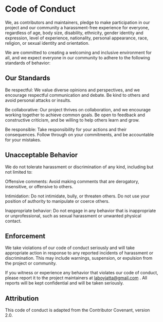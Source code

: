 # Code of Conduct
We, as contributors and maintainers, pledge to make participation in our project and our community a harassment-free experience for everyone, regardless of age, body size, disability, ethnicity, gender identity and expression, level of experience, nationality, personal appearance, race, religion, or sexual identity and orientation.

We are committed to creating a welcoming and inclusive environment for all, and we expect everyone in our community to adhere to the following standards of behavior:

## Our Standards
Be respectful: We value diverse opinions and perspectives, and we encourage respectful communication and debate. Be kind to others and avoid personal attacks or insults.

Be collaborative: Our project thrives on collaboration, and we encourage working together to achieve common goals. Be open to feedback and constructive criticism, and be willing to help others learn and grow.

Be responsible: Take responsibility for your actions and their consequences. Follow through on your commitments, and be accountable for your mistakes.

## Unacceptable Behavior
We do not tolerate harassment or discrimination of any kind, including but not limited to:

Offensive comments: Avoid making comments that are derogatory, insensitive, or offensive to others.

Intimidation: Do not intimidate, bully, or threaten others. Do not use your position of authority to manipulate or coerce others.

Inappropriate behavior: Do not engage in any behavior that is inappropriate or unprofessional, such as sexual harassment or unwanted physical contact.

## Enforcement
We take violations of our code of conduct seriously and will take appropriate action in response to any reported incidents of harassment or discrimination. This may include warnings, suspension, or expulsion from the project or community.

If you witness or experience any behavior that violates our code of conduct, please report it to the project maintainers at laboyjatta@gmail.com . All reports will be kept confidential and will be taken seriously.

## Attribution
This code of conduct is adapted from the Contributor Covenant, version 2.0.
